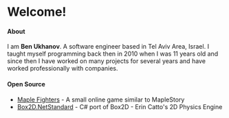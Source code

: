 # Welcome!

#### About

I am **Ben Ukhanov**. A software engineer based in Tel Aviv Area, Israel. I taught myself programming back then in 2010 when I was 11 years old and since then I have worked on many projects for several years and have worked professionally with companies.

#### Open Source

- [Maple Fighters](https://github.com/benukhanov/maple-fighters) - A small online game similar to MapleStory
- [Box2D.NetStandard](https://github.com/benukhanov/box2d-netstandard) - C# port of Box2D - Erin Catto's 2D Physics Engine